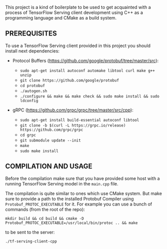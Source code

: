 This project is a kind of boilerplate to be used to get acquainted
with a process of TensorFlow Serving client development
using C++ as a programming language and CMake as a build system.

PREREQUISITES
-

To use a TensorFlow Serving client provided in this project
you should install next dependencies:

* Protocol Buffers (https://github.com/google/protobuf/tree/master/src):
  * `sudo apt-get install autoconf automake libtool curl make g++ unzip`
  * `git clone https://github.com/google/protobuf`
  * `cd protobuf`
  * `./autogen.sh`
  * `./configure && make && make check && sudo make install && sudo ldconfig`
  
* gRPC (https://github.com/grpc/grpc/tree/master/src/cpp):
  * `sudo apt-get install build-essential autoconf libtool`
  * `git clone -b $(curl -L https://grpc.io/release) https://github.com/grpc/grpc`
  * `cd grpc`
  * `git submodule update --init`
  * `make`
  * `sudo make install`

COMPILATION AND USAGE
-

Before the compilation make sure that you have provided some host
with a running TensorFlow Serving model in the `main.cpp` file.

The compilation is quite similar to ones which use CMake system.
But make sure to provide a path to the installed Protobuf Compiler
using `Protobuf_PROTOC_EXECUTABLE` for it.
For example you can use a bunch of commands (from the root of the repo):

`mkdir build && cd build && cmake -D Protobuf_PROTOC_EXECUTABLE=/usr/local/bin/protoc .. && make`

to be sent to the server:

`./tf-serving-client-cpp`
